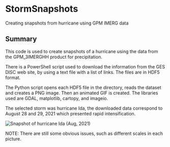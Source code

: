 # StormSnapshots
Creating snapshots from hurricane using GPM IMERG data

## Summary

This code is used to create snapshots of a hurricane using the data from the GPM_3IMERGHH
product for precipitation.

There is a PowerShell script used to download the information from the
GES DISC web site, by using a text file with a list of links. The files are in HDF5
format.

The Python script opens each HDF5 file in the directory, reads the dataset and creates
a PNG image. Then an animated GIF is created. The libraries used are GDAL, matplotlib,
cartopy, and imageio.

The selected storm was hurricane Ida, the downloaded data correspond to August 28 and 29,
2021 which presented rapid intensification.

![Snapshot of hurricane Ida (Aug, 2021)](precipitation.gif "Rapid intensification in hurricane Ida")

NOTE: There are still some obvious issues, such as different scales in each picture.
